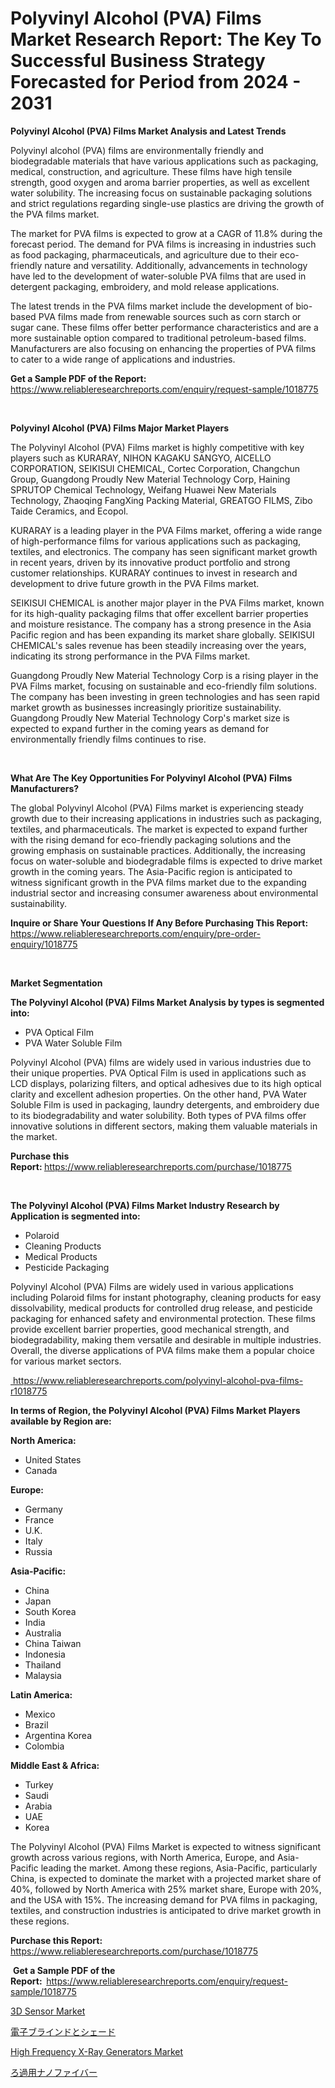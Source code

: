 <p><h1>Polyvinyl Alcohol (PVA) Films Market Research Report: The Key To Successful Business Strategy Forecasted for Period from 2024 - 2031</h1></p><p><strong>Polyvinyl Alcohol (PVA) Films Market Analysis and Latest Trends</strong></p>
<p><p>Polyvinyl alcohol (PVA) films are environmentally friendly and biodegradable materials that have various applications such as packaging, medical, construction, and agriculture. These films have high tensile strength, good oxygen and aroma barrier properties, as well as excellent water solubility. The increasing focus on sustainable packaging solutions and strict regulations regarding single-use plastics are driving the growth of the PVA films market.</p><p>The market for PVA films is expected to grow at a CAGR of 11.8% during the forecast period. The demand for PVA films is increasing in industries such as food packaging, pharmaceuticals, and agriculture due to their eco-friendly nature and versatility. Additionally, advancements in technology have led to the development of water-soluble PVA films that are used in detergent packaging, embroidery, and mold release applications.</p><p>The latest trends in the PVA films market include the development of bio-based PVA films made from renewable sources such as corn starch or sugar cane. These films offer better performance characteristics and are a more sustainable option compared to traditional petroleum-based films. Manufacturers are also focusing on enhancing the properties of PVA films to cater to a wide range of applications and industries.</p></p>
<p><strong>Get a Sample PDF of the Report:&nbsp;</strong> <a href="https://www.reliableresearchreports.com/enquiry/request-sample/1018775">https://www.reliableresearchreports.com/enquiry/request-sample/1018775</a></p>
<p>&nbsp;</p>
<p><strong>Polyvinyl Alcohol (PVA) Films Major Market Players</strong></p>
<p><p>The Polyvinyl Alcohol (PVA) Films market is highly competitive with key players such as KURARAY, NIHON KAGAKU SANGYO, AICELLO CORPORATION, SEIKISUI CHEMICAL, Cortec Corporation, Changchun Group, Guangdong Proudly New Material Technology Corp, Haining SPRUTOP Chemical Technology, Weifang Huawei New Materials Technology, Zhaoqing FangXing Packing Material, GREATGO FILMS, Zibo Taide Ceramics, and Ecopol.</p><p>KURARAY is a leading player in the PVA Films market, offering a wide range of high-performance films for various applications such as packaging, textiles, and electronics. The company has seen significant market growth in recent years, driven by its innovative product portfolio and strong customer relationships. KURARAY continues to invest in research and development to drive future growth in the PVA Films market.</p><p>SEIKISUI CHEMICAL is another major player in the PVA Films market, known for its high-quality packaging films that offer excellent barrier properties and moisture resistance. The company has a strong presence in the Asia Pacific region and has been expanding its market share globally. SEIKISUI CHEMICAL's sales revenue has been steadily increasing over the years, indicating its strong performance in the PVA Films market.</p><p>Guangdong Proudly New Material Technology Corp is a rising player in the PVA Films market, focusing on sustainable and eco-friendly film solutions. The company has been investing in green technologies and has seen rapid market growth as businesses increasingly prioritize sustainability. Guangdong Proudly New Material Technology Corp's market size is expected to expand further in the coming years as demand for environmentally friendly films continues to rise.</p></p>
<p>&nbsp;</p>
<p><strong>What Are The Key Opportunities For Polyvinyl Alcohol (PVA) Films Manufacturers?</strong></p>
<p><p>The global Polyvinyl Alcohol (PVA) Films market is experiencing steady growth due to their increasing applications in industries such as packaging, textiles, and pharmaceuticals. The market is expected to expand further with the rising demand for eco-friendly packaging solutions and the growing emphasis on sustainable practices. Additionally, the increasing focus on water-soluble and biodegradable films is expected to drive market growth in the coming years. The Asia-Pacific region is anticipated to witness significant growth in the PVA films market due to the expanding industrial sector and increasing consumer awareness about environmental sustainability.</p></p>
<p><strong>Inquire or Share Your Questions If Any Before Purchasing This Report:</strong> <a href="https://www.reliableresearchreports.com/enquiry/pre-order-enquiry/1018775">https://www.reliableresearchreports.com/enquiry/pre-order-enquiry/1018775</a></p>
<p>&nbsp;</p>
<p><strong>Market Segmentation</strong></p>
<p><strong>The Polyvinyl Alcohol (PVA) Films Market Analysis by types is segmented into:</strong></p>
<p><ul><li>PVA Optical Film</li><li>PVA Water Soluble Film</li></ul></p>
<p><p>Polyvinyl Alcohol (PVA) films are widely used in various industries due to their unique properties. PVA Optical Film is used in applications such as LCD displays, polarizing filters, and optical adhesives due to its high optical clarity and excellent adhesion properties. On the other hand, PVA Water Soluble Film is used in packaging, laundry detergents, and embroidery due to its biodegradability and water solubility. Both types of PVA films offer innovative solutions in different sectors, making them valuable materials in the market.</p></p>
<p><strong>Purchase this Report:&nbsp;</strong><a href="https://www.reliableresearchreports.com/purchase/1018775">https://www.reliableresearchreports.com/purchase/1018775</a></p>
<p>&nbsp;</p>
<p><strong>The Polyvinyl Alcohol (PVA) Films Market Industry Research by Application is segmented into:</strong></p>
<p><ul><li>Polaroid</li><li>Cleaning Products</li><li>Medical Products</li><li>Pesticide Packaging</li></ul></p>
<p><p>Polyvinyl Alcohol (PVA) Films are widely used in various applications including Polaroid films for instant photography, cleaning products for easy dissolvability, medical products for controlled drug release, and pesticide packaging for enhanced safety and environmental protection. These films provide excellent barrier properties, good mechanical strength, and biodegradability, making them versatile and desirable in multiple industries. Overall, the diverse applications of PVA films make them a popular choice for various market sectors.</p></p>
<p><a href="https://www.reliableresearchreports.com/polyvinyl-alcohol-pva-films-r1018775">&nbsp;https://www.reliableresearchreports.com/polyvinyl-alcohol-pva-films-r1018775</a></p>
<p><strong>In terms of Region, the Polyvinyl Alcohol (PVA) Films Market Players available by Region are:</strong></p>
<p>
    <p> <strong> North America: </strong>
        <ul>
            <li>United States</li>
            <li>Canada</li>
        </ul>
        </p> 
    <p> <strong> Europe: </strong>
        <ul>
            <li>Germany</li>
            <li>France</li>
            <li>U.K.</li>
            <li>Italy</li>
            <li>Russia</li>
        </ul>
        </p> 
    <p> <strong> Asia-Pacific: </strong>
        <ul>
            <li>China</li>
            <li>Japan</li>
            <li>South Korea</li>
            <li>India</li>
            <li>Australia</li>
            <li>China Taiwan</li>
            <li>Indonesia</li>
            <li>Thailand</li>
            <li>Malaysia</li>
        </ul>
        </p> 
    <p> <strong> Latin America: </strong>
        <ul>
            <li>Mexico</li>
            <li>Brazil</li>
            <li>Argentina Korea</li>
            <li>Colombia</li>
        </ul>
        </p> 
    <p> <strong> Middle East & Africa: </strong>
        <ul>
            <li>Turkey</li>
            <li>Saudi</li>
            <li>Arabia</li>
            <li>UAE</li>
            <li>Korea</li>
        </ul>
    </p>
    </p>
<p><p>The Polyvinyl Alcohol (PVA) Films Market is expected to witness significant growth across various regions, with North America, Europe, and Asia-Pacific leading the market. Among these regions, Asia-Pacific, particularly China, is expected to dominate the market with a projected market share of 40%, followed by North America with 25% market share, Europe with 20%, and the USA with 15%. The increasing demand for PVA films in packaging, textiles, and construction industries is anticipated to drive market growth in these regions.</p></p>
<p><strong>Purchase this Report: </strong><a href="https://www.reliableresearchreports.com/purchase/1018775">https://www.reliableresearchreports.com/purchase/1018775</a></p>
<p>&nbsp;<strong>Get a Sample PDF of the Report:&nbsp;&nbsp;</strong><a href="https://www.reliableresearchreports.com/enquiry/request-sample/1018775">https://www.reliableresearchreports.com/enquiry/request-sample/1018775</a></p>
<p><strong></strong></p>
<p><p><a href="https://github.com/IzaiahBartell/Market-Research-Report-List-1/blob/main/3d-sensor-market.md">3D Sensor Market</a></p><p><a href="https://github.com/DayanaRunolfsdottir/Market-Research-Report-List-1/blob/main/853310087636.md">電子ブラインドとシェード</a></p><p><a href="https://github.com/Valeridd446677/Market-Research-Report-List-1/blob/main/high-frequency-x-ray-generators-market.md">High Frequency X-Ray Generators Market</a></p><p><a href="https://github.com/VinceMarvin1/Market-Research-Report-List-1/blob/main/925209487635.md">ろ過用ナノファイバー</a></p></p>